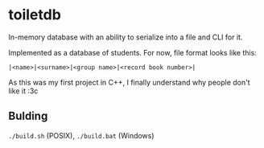 # toiletdb

In-memory database with an ability to serialize into a file and CLI for it.

Implemented as a database of students. For now, file format looks like this:
```
|<name>|<surname>|<group name>|<record book number>|
```

As this was my first project in C++, I finally understand why people don't like it :3c

## Bulding

`./build.sh` (POSIX), `./build.bat` (Windows)
